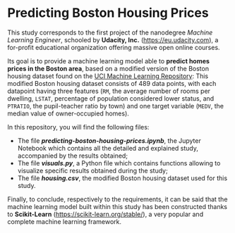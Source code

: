 # Predicting Boston Housing Prices

This study corresponds to the first project of the nanodegree *Machine Learning Engineer*, schooled by **Udacity, Inc.** (https://eu.udacity.com), a for-profit educational organization offering massive open online courses.

Its goal is to provide a machine learning model able to **predict homes prices in the Boston area**, based on a modified version of the Boston housing dataset found on the [UCI Machine Learning Repository](https://archive.ics.uci.edu/ml/datasets/Housing): This modified Boston housing dataset consists of 489 data points, with each datapoint having three features (`RM`, the average number of rooms per dwelling, `LSTAT`, percentage of population considered lower status, and `PTRATIO`, the pupil-teacher ratio by town) and one target variable (`MEDV`, the median value of owner-occupied homes).

In this repository, you will find the following files:
* The file ***predicting-boston-housing-prices.ipynb***, the Jupyter Notebook which contains all the detailed and explained study, accompanied by the results obtained;
* The file ***visuals.py***, a Python file which contains functions allowing to visualize specific results obtained during the study;
* The file ***housing.csv***, the modified Boston housing dataset used for this study.

Finally, to conclude, respectively to the requirements, it can be said that the machine learning model built within this study has been constructed thanks to **Scikit-Learn** (https://scikit-learn.org/stable/), a very popular and complete machine learning framework.
